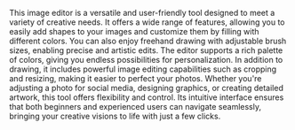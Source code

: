 This image editor is a versatile and user-friendly tool designed to meet a variety of creative needs. 
It offers a wide range of features, allowing you to easily add shapes to your images and customize them by filling with different colors.
You can also enjoy freehand drawing with adjustable brush sizes, enabling precise and artistic edits. The editor supports a rich palette of colors, giving you endless possibilities for personalization.
In addition to drawing, it includes powerful image editing capabilities such as cropping and resizing, making it easier to perfect your photos. 
Whether you're adjusting a photo for social media, designing graphics, or creating detailed artwork, this tool offers flexibility and control.
Its intuitive interface ensures that both beginners and experienced users can navigate seamlessly, bringing your creative visions to life with just a few clicks.
